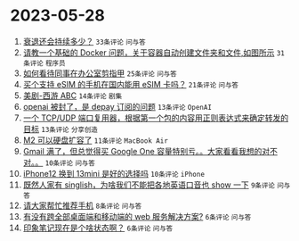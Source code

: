 # 2023-05-28

1. [衰退还会持续多少？](https://www.v2ex.com/t/943546) `33条评论` `问与答`
1. [请教一个基础的 Docker 问题，关于容器自动创建文件夹和文件,如图所示](https://www.v2ex.com/t/943534) `31条评论` `程序员`
1. [如何看待同事在办公室剪指甲](https://www.v2ex.com/t/943544) `25条评论` `问与答`
1. [买个支持 eSIM 的手机在国内能用 eSIM 卡吗？](https://www.v2ex.com/t/943540) `21条评论` `问与答`
1. [美剧-西游 ABC](https://www.v2ex.com/t/943535) `14条评论` `剧集`
1. [openai 被封了，是 depay 订阅的问题](https://www.v2ex.com/t/943557) `13条评论` `OpenAI`
1. [一个 TCP/UDP 端口复用器，根据第一个包的内容用正则表达式来确定转发的目标](https://www.v2ex.com/t/943547) `13条评论` `分享创造`
1. [M2 可以硬盘扩容了](https://www.v2ex.com/t/943541) `11条评论` `MacBook Air`
1. [Gmail 满了，但总觉得买 Google One 容量特别亏。。大家看看我想的对不对。。](https://www.v2ex.com/t/943560) `10条评论` `问与答`
1. [iPhone12 换到 13mini 是好的选择吗](https://www.v2ex.com/t/943558) `10条评论` `iPhone`
1. [既然人家有 singlish，为啥我们不能把各地英语口音也 show 一下](https://www.v2ex.com/t/943542) `9条评论` `问与答`
1. [请大家帮忙推荐手机](https://www.v2ex.com/t/943538) `8条评论` `问与答`
1. [有没有跨全部桌面端和移动端的 web 服务解决方案?](https://www.v2ex.com/t/943553) `6条评论` `问与答`
1. [印象笔记现在是个啥状态啊？](https://www.v2ex.com/t/943549) `6条评论` `问与答`
